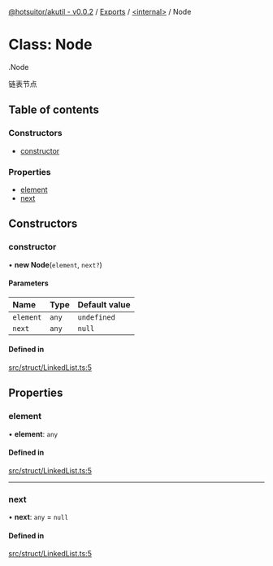 [@hotsuitor/akutil - v0.0.2](../README.md) / [Exports](../modules.md) / [<internal\>](../modules/internal_.md) / Node

# Class: Node

[<internal>](../modules/internal_.md).Node

链表节点

## Table of contents

### Constructors

- [constructor](internal_.Node.md#constructor)

### Properties

- [element](internal_.Node.md#element)
- [next](internal_.Node.md#next)

## Constructors

### constructor

• **new Node**(`element`, `next?`)

#### Parameters

| Name | Type | Default value |
| :------ | :------ | :------ |
| `element` | `any` | `undefined` |
| `next` | `any` | `null` |

#### Defined in

[src/struct/LinkedList.ts:5](https://github.com/touxing/akutil/blob/4b7e940/src/struct/LinkedList.ts#L5)

## Properties

### element

• **element**: `any`

#### Defined in

[src/struct/LinkedList.ts:5](https://github.com/touxing/akutil/blob/4b7e940/src/struct/LinkedList.ts#L5)

___

### next

• **next**: `any` = `null`

#### Defined in

[src/struct/LinkedList.ts:5](https://github.com/touxing/akutil/blob/4b7e940/src/struct/LinkedList.ts#L5)
